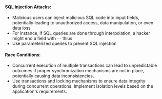 #### SQL Injection Attacks:
- Malicious users can inject malicious SQL code into input fields, potentially leading to unauthorized access, data manipulation, or even data loss
- For instance, if SQL queries are done through interpolation, a hacker might end a field with `--` thius
- Use parameterized queries to prevent SQL injection

#### Race Conditions:
- Concurrent execution of multiple transactions can lead to unpredictable outcomes if proper synchronization mechanisms are not in place, potentially causing data inconsistencies.
- Use transactions and locking mechanisms to ensure data integrity during concurrent operations. Implement isolation levels based on the application's requirements.
